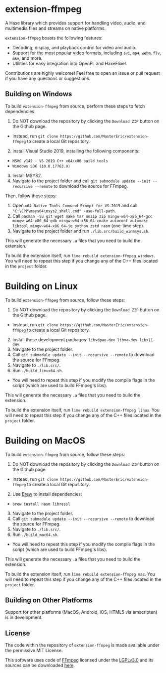 # extension-ffmpeg

A Haxe library which provides support for handling video, audio, and multimedia files and streams on native platforms.

`extension-ffmpeg` boasts the following features:

- Decoding, display, and playback control for video and audio.
- Support for the most popular video formats, including `avi`, `mp4`, `webm`, `flv`, `mkv`, and more.
- Utilities for easy integration into OpenFL and HaxeFlixel.

Contributions are highly welcome! Feel free to open an issue or pull request if you have any questions or suggestions.

## Building on Windows

To build `extension-ffmpeg` from source, perform these steps to fetch dependencies:
1. Do NOT download the repository by clicking the `Download ZIP` button on the Github page. 
- Instead, run `git clone https://github.com/MasterEric/extension-ffmpeg` to create a local Git repository.
2. Install Visual Studio 2019, installing the following components:
- `MSVC v142 - VS 2019 C++ x64/x86 build tools`
- `Windows SDK (10.0.17763.0)`
3. Install MSYS2.
4. Navigate to the project folder and call `git submodule update --init --recursive --remote` to download the source for FFmpeg.

Then, follow these steps:
1. Open `x64 Native Tools Command Prompt for VS 2019` and call `"C:\CPP\msys64\msys2_shell.cmd" -use-full-path`.
2. Call `pacman -Su git wget make tar unzip zip mingw-w64-x86_64-gcc mingw-w64-x86_64-gdb mingw-w64-x86_64-cmake autoconf automake libtool mingw-w64-x86_64-jq python zstd nasm` (one-time step).
3. Navigate to the project folder and run `./lib.src/build_winmsys.sh`.

This will generate the necessary `.a` files that you need to build the extension.

To build the extension itself, run `lime rebuild extension-ffmpeg windows`. You will need to repeat this step if you change any of the C++ files located in the `project` folder.

# Building on Linux

To build `extension-ffmpeg` from source, follow these steps:
1. Do NOT download the repository by clicking the `Download ZIP` button on the Github page. 
- Instead, run `git clone https://github.com/MasterEric/extension-ffmpeg` to create a local Git repository.
2. Install these development packages:
    `libvdpau-dev libva-dev libx11-dev`
3. Navigate to the project folder.
4. Call `git submodule update --init --recursive --remote` to download the source for FFmpeg.
5. Navigate to `./lib.src/`.
6. Run `./build_linux64.sh`.
- You will need to repeat this step if you modify the compile flags in the script (which are used to build FFmpeg's libs).

This will generate the necessary `.a` files that you need to build the extension.

To build the extension itself, run `lime rebuild extension-ffmpeg linux`. You will need to repeat this step if you change any of the C++ files located in the `project` folder.

# Building on MacOS

To build `extension-ffmpeg` from source, follow these steps:
1. Do NOT download the repository by clicking the `Download ZIP` button on the Github page. 
- Instead, run `git clone https://github.com/MasterEric/extension-ffmpeg` to create a local Git repository.
2. Use [Brew](https://brew.sh/) to install dependencies:
- `brew install nasm libressl`
3. Navigate to the project folder.
4. Call `git submodule update --init --recursive --remote` to download the source for FFmpeg.
5. Navigate to `./lib.src/`.
6. Run `./build_mac64.sh`.
- You will need to repeat this step if you modify the compile flags in the script (which are used to build FFmpeg's libs).

This will generate the necessary `.a` files that you need to build the extension.

To build the extension itself, run `lime rebuild extension-ffmpeg mac`. You will need to repeat this step if you change any of the C++ files located in the `project` folder.

## Building on Other Platforms

Support for other platforms (MacOS, Android, iOS, HTML5 via emscripten) is in development.

## License

The code within the repository of `extension-ffmpeg` is made available under the permissive MIT License.

This software uses code of [FFmpeg](http://ffmpeg.org) licensed under the [LGPLv3.0](https://www.gnu.org/licenses/lgpl-3.0.html) and its sources can be downloaded [here](https://git.ffmpeg.org/ffmpeg).
